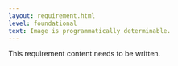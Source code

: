 ```yaml
---
layout: requirement.html
level: foundational
text: Image is programmatically determinable.
---
```


<p class="ednote">This requirement content needs to be written.</p>